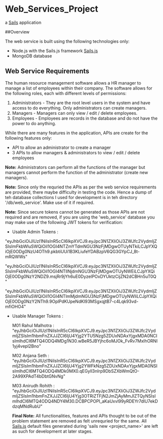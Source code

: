 # Web_Services_Project

a [Sails](http://sailsjs.org) application

##Overview

The web service is built using the following technologies only:

* Node.js with the Sails.js framework [Sails.js](http://sailsjs.org/)
* MongoDB database

## Web Service Requirements
The human resource management software allows a HR manager to manage a list of employees within their company. The software allows for the following roles, each with different levels of permissions:

1. Administrators - They are the root level users in the system and have access to do everything. Only administrators can create managers.
2. Managers - Managers can only view / edit / delete employees.
3. Employees - Employees are records in the database and do not have the power to do anything.

While there are many features in the application, APIs are create for the following features only:

* API to allow an administrator to create a manager
* 3 APIs to allow managers & administrators to view / edit / delete employees

**Note:** Administrators can perform all the functions of the manager but managers cannot perform the function of the administrator (create new managers).

**Note:** Since only the requried the APIs as per the web service requirements are provided, there maybe difficulty in testing the code. Hence a dump of teh database collections I used for development is in teh directory '/db/web_service'. Make use of it if required.

**Note:** Since secure tokens cannot be generated as those APIs are not required and are removed, if you are using the 'web_service' database you may make use of the following JWT tokens for verification:

* Usable Admin Tokens :

 "eyJhbGciOiJIUzI1NiIsInR5cCI6IkpXVCJ9.eyJpc3N1ZXIiOiJ3ZWJfc2VydmljZSIsImFkbWluSWQiOiI1OGI4NTZmYTdmNGU3NzFjMDgwOTUyNTkiLCJpYXQiOjE0ODg0NzU4OTh9.pkbtiUUi1B3KLiufeYDABzpV6QG3GYpCJ_8t-mRQWWs"

 "eyJhbGciOiJIUzI1NiIsInR5cCI6IkpXVCJ9.eyJpc3N1ZXIiOiJ3ZWJfc2VydmljZSIsImFkbWluSWQiOiI1OGI4NTllNjdmNGU3NzFjMDgwOTUyNWEiLCJpYXQiOjE0ODg0NzY2NDZ9.msjRr9jYh6uE0DyzelPOxDYUktzCijZN2dCBHn5uT0Q"

 "eyJhbGciOiJIUzI1NiIsInR5cCI6IkpXVCJ9.eyJpc3N1ZXIiOiJ3ZWJfc2VydmljZSIsImFkbWluSWQiOiI1OGI4NTlmMjdmNGU3NzFjMDgwOTUyNWIiLCJpYXQiOjE0ODg0NzY2NTh9.9OplPdKUpeNdKl93MSgxqjtB7-c4Lqk93vd-mfiOHO4"

* Usable Manager Tokens :

  M01 Rahul Malhotra  : "eyJhbGciOiJIUzI1NiIsInR5cCI6IkpXVCJ9.eyJpc3N1ZXIiOiJ3ZWJfc2VydmljZSIsIm1hbmFnZXJJZCI6IjU4Yjg2YTU5Nzg5ZDUxNDAxYjgxMDA0NCIsImlhdCI6MTQ4ODQ4MDg1N30.wBeR5JBYjhc6oMJOk_FvRv7MxIhORNI1yj4vepl2Bno"

  M02 Anjana Seth :
  "eyJhbGciOiJIUzI1NiIsInR5cCI6IkpXVCJ9.eyJpc3N1ZXIiOiJ3ZWJfc2VydmljZSIsIm1hbmFnZXJJZCI6IjU4Yjg2YWFkNzg5ZDUxNDAxYjgxMDA0NSIsImlhdCI6MTQ4ODQ4MDk0MX0.qEGyll3nIrp9DbSZXbWmQtO-2A99XPAdT4bDbtGNvNg"

  M03 Anirudh Rohith :
  "eyJhbGciOiJIUzI1NiIsInR5cCI6IkpXVCJ9.eyJpc3N1ZXIiOiJ3ZWJfc2VydmljZSIsIm1hbmFnZXJJZCI6IjU4Yjg3OTRiZTFjN2JmZjAyMmJlZTQyNSIsImlhdCI6MTQ4ODQ4NDY4M30.DCBPCPOPI_aKaUxvl99yRDEYr7dlU7ekDdzqMNdRubU"

  **Final Note:** All functionalities, features and APIs thought to be out of the problem statement are removed as felt unrequried for the same. All [Sails.js](http://sailsjs.org/) default files generated during 'sails new <project_name>' are left as such for development at later stages. 
